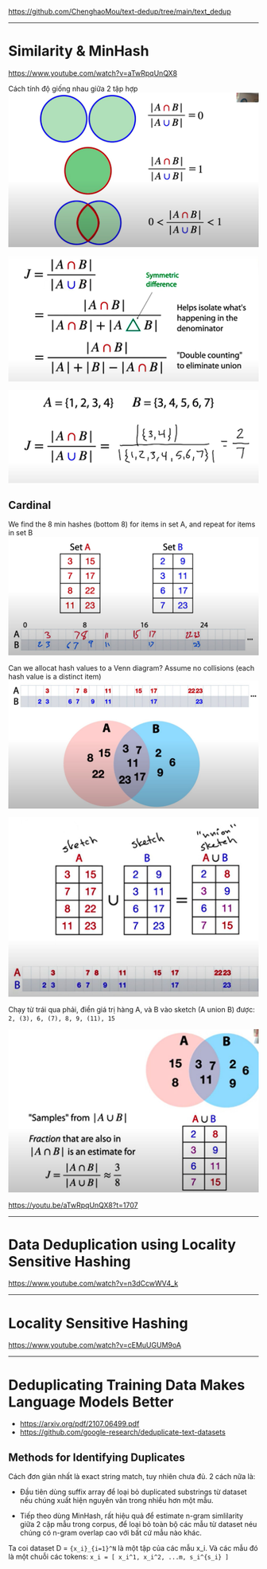 https://github.com/ChenghaoMou/text-dedup/tree/main/text_dedup

- - -

# Similarity & MinHash
https://www.youtube.com/watch?v=aTwRpqUnQX8

Cách tính độ giống nhau giữa 2 tập hợp
![](files/minhash-00.jpg)

![](files/minhash-01.jpg)

![](files/minhash-02.jpg)

## Cardinal
We find the 8 min hashes (bottom 8) for items in set A, and repeat for items in set B
![](files/minhash-03.jpg)

Can we allocat hash values to a Venn diagram? Assume no collisions (each hash value is a distinct item)
![](files/minhash-04.jpg)

![](files/minhash-05.jpg)

Chạy từ trái qua phải, điền giá trị hàng A, và B vào sketch (A union B) được:
`2, (3), 6, (7), 8, 9, (11), 15`

![](files/minhash-06.jpg)

https://youtu.be/aTwRpqUnQX8?t=1707

- - -

# Data Deduplication using Locality Sensitive Hashing
https://www.youtube.com/watch?v=n3dCcwWV4_k

- - -

# Locality Sensitive Hashing
https://www.youtube.com/watch?v=cEMuUGUM9oA

- - -

# Deduplicating Training Data Makes Language Models Better
- https://arxiv.org/pdf/2107.06499.pdf
- https://github.com/google-research/deduplicate-text-datasets

## Methods for Identifying Duplicates

Cách đơn giản nhất là exact string match, tuy nhiên chưa đủ. 2 cách nữa là:

- Đầu tiên dùng suffix array để loại bỏ duplicated substrings từ dataset nếu chúng xuất hiện nguyên văn trong nhiều hơn một mẫu.

- Tiếp theo dùng MinHash, rất hiệu quả để estimate n-gram simlilarity giữa 2 cặp mẫu trong corpus, để loại bỏ toàn bộ các mẫu từ dataset néu chúng có n-gram overlap cao với bất cứ mẫu nào khác.

Ta coi dataset D = `{x_i}_{i=1}^N` là một tập của các mẫu x_i. Và các mẫu đó là một chuỗi các tokens:
`x_i = [ x_i^1, x_i^2, ...m, s_i^{s_i} ]`

